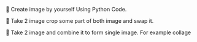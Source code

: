 🔅 Create image by yourself Using Python Code. 

🔅 Take 2 image crop some part of both image and swap it. 

🔅 Take 2 image and combine it to form single image. For example collage
